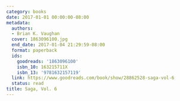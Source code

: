 ```yaml
---
category: books
date: 2017-01-01 00:00:00-08:00
metadata:
  authors:
  - Brian K. Vaughan
  cover: 1863096100.jpg
  end_date: 2017-01-04 21:29:59-08:00
  format: paperback
  ids:
    goodreads: '1863096100'
    isbn_10: 163215711X
    isbn_13: '9781632157119'
  link: https://www.goodreads.com/book/show/28862528-saga-vol-6
  status: read
title: Saga, Vol. 6
---
```

